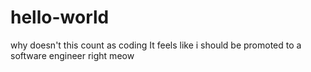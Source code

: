 # hello-world
why doesn't this count as coding 
It feels like i should be promoted to a software engineer right meow
